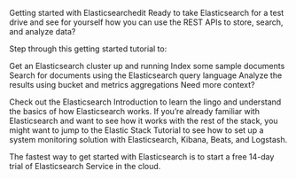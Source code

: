Getting started with Elasticsearchedit
Ready to take Elasticsearch for a test drive and see for yourself how you can use the REST APIs to store, search, and analyze data?

Step through this getting started tutorial to:

Get an Elasticsearch cluster up and running
Index some sample documents
Search for documents using the Elasticsearch query language
Analyze the results using bucket and metrics aggregations
Need more context?

Check out the Elasticsearch Introduction to learn the lingo and understand the basics of how Elasticsearch works. If you’re already familiar with Elasticsearch and want to see how it works with the rest of the stack, you might want to jump to the Elastic Stack Tutorial to see how to set up a system monitoring solution with Elasticsearch, Kibana, Beats, and Logstash.

The fastest way to get started with Elasticsearch is to start a free 14-day trial of Elasticsearch Service in the cloud.
